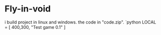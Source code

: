 # Fly-in-void
i build project in linux and windows.
the code in "code.zip".
`python
LOCAL = [
    400,300,
    "Test game 0.1"
]
